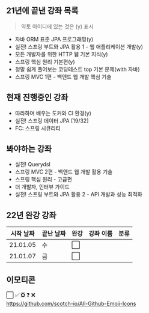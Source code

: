 ## 21년에 끝낸 강좌 목록

> 약토 아이디에 있는 것은 (y) 표시

* 자바 ORM 표준 JPA 프로그래밍(y)
* 실전! 스프링 부트와 JPA 활용 1 - 웹 애플리케이션 개발(y)
* 모든 개발자를 위한 HTTP 웹 기본 지식(y)
* 스프링 핵심 원리 기본편(y)
* 정말 쉽게 풀어보는 코딩테스트 top 기본 문제(with 자바)
* 스프링 MVC 1편 - 백엔드 웹 개발 핵심 기술

## 현재 진행중인 강좌

* 따라하며 배우는 도커와 CI 환경(y)
* 실전! 스프링 데이터 JPA [19/32]
* FC: 스프링 시큐리티

## 봐야하는 강좌

* 실전! Querydsl
* 스프링 MVC 2편 - 백엔드 웹 개발 활용 기술
* 스프링 핵심 원리 - 고급편
* 더 개발자, 인터뷰 가이드
* 실전! 스프링 부트와 JPA 활용 2 - API 개발과 성능 최적화

## 22년 완강 강좌

|시작 날짜|끝난 날짜|완강|강좌 이름|분류|
| ------ | ------ | ------ |------ | ------ |
|21.01.05 | 수 | :white_large_square:  || |  
|21.01.07 | 금 | :white_large_square:  || |


## 이모티콘

:white_large_square:
:white_check_mark:
:negative_squared_cross_mark:
:question:
:x:       
https://github.com/scotch-io/All-Github-Emoji-Icons